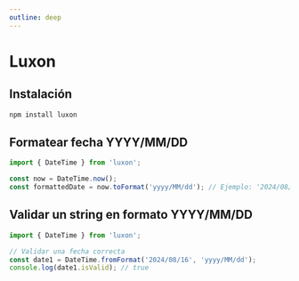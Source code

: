 ```yaml
---
outline: deep
---
```


# Luxon

## Instalación
```bash
npm install luxon
```

## Formatear fecha YYYY/MM/DD

```ts
import { DateTime } from 'luxon';

const now = DateTime.now();
const formattedDate = now.toFormat('yyyy/MM/dd'); // Ejemplo: '2024/08/16'
```

## Validar un string en formato YYYY/MM/DD
```ts
import { DateTime } from 'luxon';

// Validar una fecha correcta
const date1 = DateTime.fromFormat('2024/08/16', 'yyyy/MM/dd');
console.log(date1.isValid); // true
```